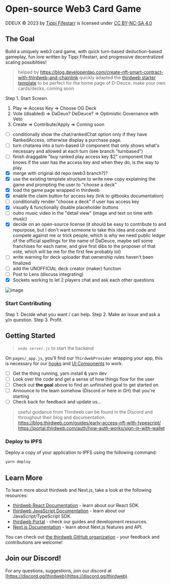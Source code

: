 # Open-source Web3 Card Game

DDEUX © 2023 by [Tippi Fifestarr](https://devpost.com/tippi-fifestarr) is licensed under [CC BY-NC-SA 4.0](http://creativecommons.org/licenses/by-nc-sa/4.0/?ref=chooser-v1)

## The Goal

Build a uniquely web3 card game, with quick turn-based deduction-based gameplay, fun lore written by Tippi Fifestarr, and progressive decentralized scaling possiblities!

> helped by https://blog.developerdao.com/create-nft-smart-contract-with-thirdweb-and-chainlink
> quickly adapted the [thirdweb starter template](https://next-javascript-starter.thirdweb-example.com/) to be perfect for the home page of D-Deuce.
> make your own cards/decks, coming soon

Step 1. Start Screen.

1. Play => Access Key => Choose OG Deck
2. Vote (disabled) => DaDeux? DeDeuce? => Optimistic Governance with Veto
3. Create => Contribute/Apply => Coming soon

- [ ] conditionally show the chat/rankedChat option only if they have RankedAccess, otherwise display a purchase page.
- [ ] turn chatarea into a turn-based UI component that only shows what's necessary and allowed at each turn (see branch "turnbased") 
- [ ] finish draggable "buy ranked play access key $2" component that knows if the user has the access key and when they do, is the way to play.
- [x] merge with original dd repo (web3 branch?)?
- [x] use the existing template structure to write new copy explaining the game and prompting the user to "choose a deck"
- [x] load the game page wrapped in thirdweb
- [x] enable the claim button for access key (link to gitbooks documentation)
- [ ] conditionally render "choose a deck" if user has access key
- [x] visually & functionally disable placeholder buttons
- [ ] outro music video in the "detail view" (image and text on time with music)
- [x] decide on an open-source license (it should be easy to contribute to and repurpose, but I don't want someone to take this idea and code and compete against me or trick people, which is why we need public ledger of the official spellings for the name of DaDeuce, maybe sell some franchises for each name, and give first dibs to the proposer of that vote, which will be me for the first few probably lol)
- [ ] write warning for deck uploader that ownership rules haven't been finalized
- [ ] add the UNOFFICIAL deck creator (maker) function
- [ ] Post to Lens (discuss integrating)
- [x] Sockets working to let 2 players chat and ask each other questions

![image](https://github.com/tippi-fifestarr/dd2/assets/62179036/d890d473-9b40-4ecd-963e-fa3ef4516c8f)

### Start Contributing

Step 1. Decide what you want / can help.
Step 2. Make an issue and ask a y/n question.
Step 3. Profit.

## Getting Started

> `node server.js` to start the backend

On `pages/_app.js`, you'll find our `ThirdwebProvider` wrapping your app, this is necessary for our [hooks](https://portal.thirdweb.com/react) and
[UI Components](https://portal.thirdweb.com/ui-components) to work.

- [ ] Get the thing running, yarn install & yarn dev
- [ ] Look over the code and get a sense of how things flow for the user
- [ ] Check out **the goal** above to find an unfinished goal to get started on
- [ ] Announce to the team somehow (Discord or here in GH) that you're starting
- [ ] Check back for feedback and update us...

> useful guidance from Thirdweb can be found in the Discord and throughout their blog and documentation. <br> https://blog.thirdweb.com/guides/early-access-nft-with-typescript/ <br> https://portal.thirdweb.com/auth/how-auth-works/sign-in-with-wallet

### Deploy to IPFS

Deploy a copy of your application to IPFS using the following command:

```bash
yarn deploy
```

## Learn More

To learn more about thirdweb and Next.js, take a look at the following resources:

- [thirdweb React Documentation](https://docs.thirdweb.com/react) - learn about our React SDK.
- [thirdweb JavaScript Documentation](https://docs.thirdweb.com/react) - learn about our JavaScript/TypeScript SDK.
- [thirdweb Portal](https://docs.thirdweb.com/react) - check our guides and development resources.
- [Next.js Documentation](https://nextjs.org/docs) - learn about Next.js features and API.

You can check out [the thirdweb GitHub organization](https://github.com/thirdweb-dev) - your feedback and contributions are welcome!

## Join our Discord!

For any questions, suggestions, join our discord at [https://discord.gg/thirdweb](https://discord.gg/thirdweb).
